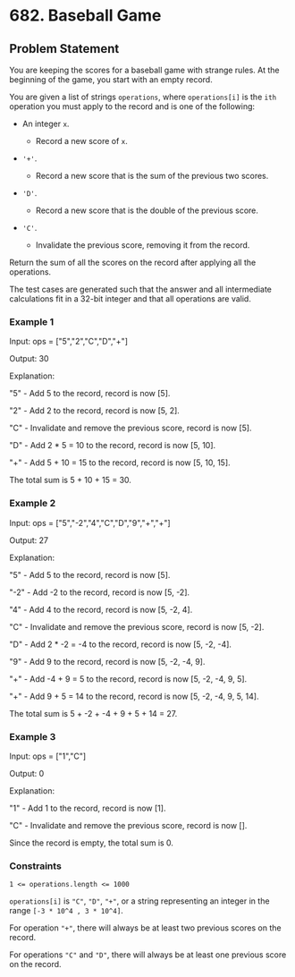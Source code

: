# 682. Baseball Game

## Problem Statement

You are keeping the scores for a baseball game with strange rules. At the beginning of the game, you start with an empty record.

You are given a list of strings `operations`, where `operations[i]` is the `ith` operation you must apply to the record and is one of the following:

- An integer `x`.
  - Record a new score of `x`.

- `'+'`.
  - Record a new score that is the sum of the previous two scores.

- `'D'`.
  - Record a new score that is the double of the previous score.

- `'C'`.
  - Invalidate the previous score, removing it from the record.

Return the sum of all the scores on the record after applying all the operations.

The test cases are generated such that the answer and all intermediate calculations fit in a 32-bit integer and that all operations are valid.

### Example 1

Input: ops = ["5","2","C","D","+"]

Output: 30

Explanation:

"5" - Add 5 to the record, record is now [5].

"2" - Add 2 to the record, record is now [5, 2].

"C" - Invalidate and remove the previous score, record is now [5].

"D" - Add 2 * 5 = 10 to the record, record is now [5, 10].

"+" - Add 5 + 10 = 15 to the record, record is now [5, 10, 15].

The total sum is 5 + 10 + 15 = 30.

### Example 2

Input: ops = ["5","-2","4","C","D","9","+","+"]

Output: 27

Explanation:

"5" - Add 5 to the record, record is now [5].

"-2" - Add -2 to the record, record is now [5, -2].

"4" - Add 4 to the record, record is now [5, -2, 4].

"C" - Invalidate and remove the previous score, record is now [5, -2].

"D" - Add 2 * -2 = -4 to the record, record is now [5, -2, -4].

"9" - Add 9 to the record, record is now [5, -2, -4, 9].

"+" - Add -4 + 9 = 5 to the record, record is now [5, -2, -4, 9, 5].

"+" - Add 9 + 5 = 14 to the record, record is now [5, -2, -4, 9, 5, 14].

The total sum is 5 + -2 + -4 + 9 + 5 + 14 = 27.

### Example 3

Input: ops = ["1","C"]

Output: 0

Explanation:

"1" - Add 1 to the record, record is now [1].

"C" - Invalidate and remove the previous score, record is now [].

Since the record is empty, the total sum is 0.

### Constraints

`1 <= operations.length <= 1000`

`operations[i]` is `"C"`, `"D"`, `"+"`, or a string representing an integer in the range `[-3 * 10^4 , 3 * 10^4]`.

For operation `"+"`, there will always be at least two previous scores on the record.

For operations `"C"` and `"D"`, there will always be at least one previous score on the record.
